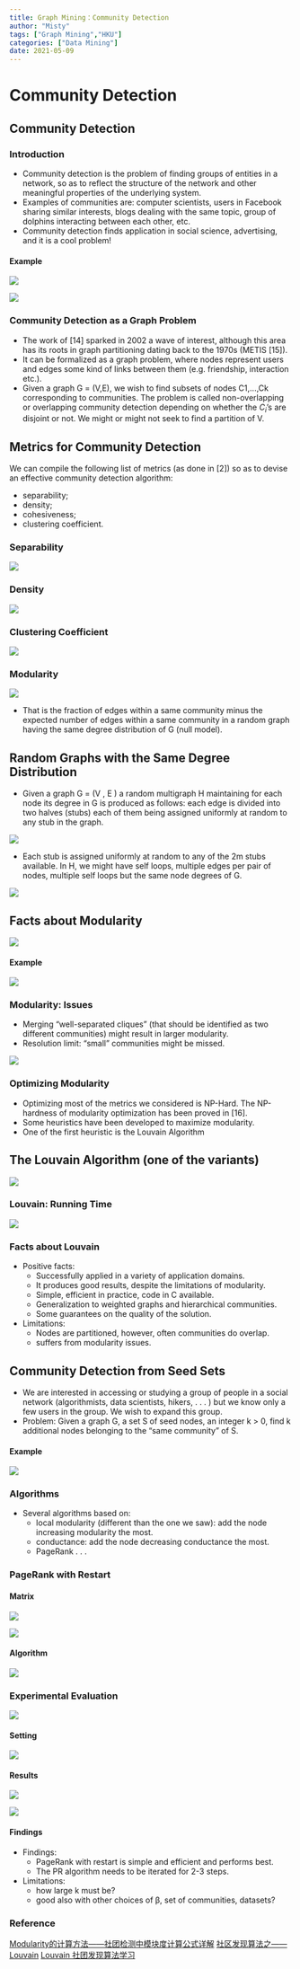 ```yaml
---
title: Graph Mining：Community Detection
author: "Misty"
tags: ["Graph Mining","HKU"]
categories: ["Data Mining"]
date: 2021-05-09
---
```


# Community Detection

## Community Detection

### Introduction

* Community detection is the problem of finding groups of entities in a network, so as to reflect the structure of the network and other meaningful properties of the underlying system.
* Examples of communities are: computer scientists, users in Facebook sharing similar interests, blogs dealing with the same topic, group of dolphins interacting between each other, etc.
* Community detection finds application in social science, advertising, and it is a cool problem!

#### Example

![](https://cdn.jsdelivr.net/gh/M1styDay/image_hosting@master/hugo_images/20210515110153.png)

![](https://cdn.jsdelivr.net/gh/M1styDay/image_hosting@master/hugo_images/20210515110212.png)

### Community Detection as a Graph Problem

* The work of $[14]$ sparked in 2002 a wave of interest, although this area has its roots in graph partitioning dating back to the 1970s (METIS $[15]$).
* It can be formalized as a graph problem, where nodes represent users and edges some kind of links between them (e.g. friendship, interaction etc.).
* Given a graph G = (V,E), we wish to find subsets of nodes C1,...,Ck corresponding to communities. The problem is called non-overlapping or overlapping community detection depending on whether the $C_i$’s are disjoint or not. We might or might not seek to find a partition of V.

## Metrics for Community Detection

We can compile the following list of metrics (as done in $[2]$) so as to devise an effective community detection algorithm:
* separability;
* density; 
* cohesiveness; 
* clustering coefficient.

### Separability

![](https://cdn.jsdelivr.net/gh/M1styDay/image_hosting@master/hugo_images/20210515134902.png)

### Density

![](https://cdn.jsdelivr.net/gh/M1styDay/image_hosting@master/hugo_images/20210515135157.png)

### Clustering Coefficient

![](https://cdn.jsdelivr.net/gh/M1styDay/image_hosting@master/hugo_images/20210515135327.png)

### Modularity

![](https://cdn.jsdelivr.net/gh/M1styDay/image_hosting@master/hugo_images/20210515135729.png)

* That is the fraction of edges within a same community minus the expected number of edges within a same community in a random graph having the same degree distribution of G (null model).

## Random Graphs with the Same Degree Distribution

* Given a graph G = (V , E ) a random multigraph H maintaining for each node its degree in G is produced as follows: each edge is divided into two halves (stubs) each of them being assigned uniformly at random to any stub in the graph.

![](https://cdn.jsdelivr.net/gh/M1styDay/image_hosting@master/hugo_images/20210515140210.png)

* Each stub is assigned uniformly at random to any of the 2m stubs available. In H, we might have self loops, multiple edges per pair of nodes, multiple self loops but the same node degrees of G.

![](https://cdn.jsdelivr.net/gh/M1styDay/image_hosting@master/hugo_images/20210515140242.png)


## Facts about Modularity

![](https://cdn.jsdelivr.net/gh/M1styDay/image_hosting@master/hugo_images/20210515140428.png)

#### Example

![](https://cdn.jsdelivr.net/gh/M1styDay/image_hosting@master/hugo_images/20210515140529.png)


### Modularity: Issues

* Merging “well-separated cliques” (that should be identified as two different communities) might result in larger modularity. 
* Resolution limit: “small” communities might be missed.

![](https://cdn.jsdelivr.net/gh/M1styDay/image_hosting@master/hugo_images/20210515140906.png)

### Optimizing Modularity

* Optimizing most of the metrics we considered is NP-Hard. The NP-hardness of modularity optimization has been proved in $[16]$.
* Some heuristics have been developed to maximize modularity.
* One of the first heuristic is the Louvain Algorithm

## The Louvain Algorithm (one of the variants)

![](https://cdn.jsdelivr.net/gh/M1styDay/image_hosting@master/hugo_images/20210515141140.png)

### Louvain: Running Time

![](https://cdn.jsdelivr.net/gh/M1styDay/image_hosting@master/hugo_images/20210515141318.png)

### Facts about Louvain

* Positive facts:
    * Successfully applied in a variety of application domains.
    * It produces good results, despite the limitations of modularity. 
    * Simple, efficient in practice, code in C available.
    * Generalization to weighted graphs and hierarchical communities. 
    * Some guarantees on the quality of the solution.
* Limitations:
    * Nodes are partitioned, however, often communities do overlap. 
    * suffers from modularity issues.






## Community Detection from Seed Sets

* We are interested in accessing or studying a group of people in a social network (algorithmists, data scientists, hikers, . . . ) but we know only a few users in the group. We wish to expand this group.
* Problem: Given a graph G, a set S of seed nodes, an integer k > 0, find k additional nodes belonging to the “same community” of S.

#### Example

![](https://cdn.jsdelivr.net/gh/M1styDay/image_hosting@master/hugo_images/20210515142243.png)

### Algorithms

* Several algorithms based on:
    * local modularity (different than the one we saw): add the node increasing modularity the most.
    * conductance: add the node decreasing conductance the most. 
    * PageRank . . .

### PageRank with Restart

#### Matrix
![](https://cdn.jsdelivr.net/gh/M1styDay/image_hosting@master/hugo_images/20210515150024.png)

![](https://cdn.jsdelivr.net/gh/M1styDay/image_hosting@master/hugo_images/20210515142431.png)

#### Algorithm

![](https://cdn.jsdelivr.net/gh/M1styDay/image_hosting@master/hugo_images/20210515142508.png)


### Experimental Evaluation

![](https://cdn.jsdelivr.net/gh/M1styDay/image_hosting@master/hugo_images/20210515150058.png)

#### Setting

![](https://cdn.jsdelivr.net/gh/M1styDay/image_hosting@master/hugo_images/20210515150120.png)

#### Results

![](https://cdn.jsdelivr.net/gh/M1styDay/image_hosting@master/hugo_images/20210515150145.png)

![](https://cdn.jsdelivr.net/gh/M1styDay/image_hosting@master/hugo_images/20210515150204.png)

#### Findings

* Findings:
    * PageRank with restart is simple and efficient and performs best. 
    * The PR algorithm needs to be iterated for 2-3 steps.
* Limitations:
    * how large k must be?
    * good also with other choices of β, set of communities, datasets?



### Reference

[Modularity的计算方法——社团检测中模块度计算公式详解](http://www.yalewoo.com/modularity_community_detection.html)
[社区发现算法之——Louvain](https://blog.csdn.net/qq_40438165/article/details/83374304)
[Louvain 社团发现算法学习](https://blog.csdn.net/qq547276542/article/details/70175157)